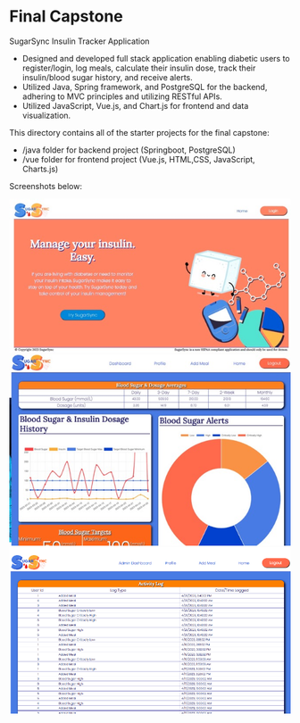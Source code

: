 # Final Capstone
​SugarSync Insulin Tracker Application
- Designed and developed full stack application enabling diabetic users to register/login, log meals, calculate their insulin dose, track their insulin/blood sugar history, and receive alerts. 
- Utilized Java, Spring framework, and PostgreSQL for the backend, adhering to MVC principles and utilizing RESTful APIs. 
- Utilized JavaScript, Vue.js, and Chart.js for frontend and data visualization. 


This directory contains all of the starter projects for the final capstone: 
- /java folder for backend project (Springboot, PostgreSQL)
- /vue folder for frontend project (Vue.js, HTML,CSS, JavaScript, Charts.js)

Screenshots below: 

![](ScreenShots/screenshot1.jpeg)
![](ScreenShots/screenshot2.jpeg)
![](ScreenShots/screenshot3.png)
​

